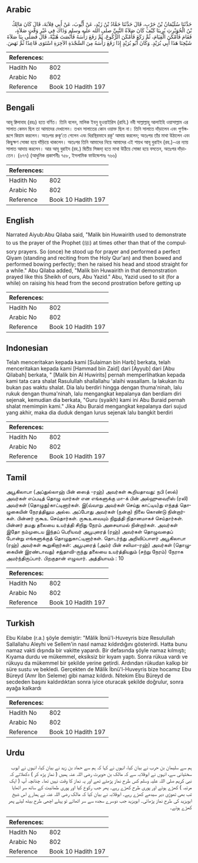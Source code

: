 ## Arabic


<div dir="rtl" lang="ar" style={{fontSize:'larger',backgroundColor:'#f8f9fa',padding:20}}>
حَدَّثَنَا سُلَيْمَانُ بْنُ حَرْبٍ، قَالَ حَدَّثَنَا حَمَّادُ بْنُ زَيْدٍ، عَنْ أَيُّوبَ، عَنْ أَبِي قِلاَبَةَ، قَالَ كَانَ مَالِكُ بْنُ الْحُوَيْرِثِ يُرِينَا كَيْفَ كَانَ صَلاَةُ النَّبِيِّ صلى الله عليه وسلم وَذَاكَ فِي غَيْرِ وَقْتِ صَلاَةٍ، فَقَامَ فَأَمْكَنَ الْقِيَامَ، ثُمَّ رَكَعَ فَأَمْكَنَ الرُّكُوعَ، ثُمَّ رَفَعَ رَأْسَهُ فَأَنْصَتَ هُنَيَّةً، قَالَ فَصَلَّى بِنَا صَلاَةَ شَيْخِنَا هَذَا أَبِي بُرَيْدٍ‏.‏ وَكَانَ أَبُو بُرَيْدٍ إِذَا رَفَعَ رَأْسَهُ مِنَ السَّجْدَةِ الآخِرَةِ اسْتَوَى قَاعِدًا ثُمَّ نَهَضَ‏.‏
</div>
<div style={{backgroundColor:'#f8f9fa',padding:20, marginBottom: 10}}><table> <thead> <tr> <th>References:</th> <th></th> </tr> </thead> <tbody><tr><td>Hadith No</td><td>802</td></tr><tr><td>Arabic No</td><td>802</td></tr><tr><td>Reference</td><td>Book 10 Hadith 197</td></tr></tbody></table></div>

## Bengali


<div dir="ltr" lang="bn" style={{fontSize:'larger',backgroundColor:'#f8f9fa',padding:20}}>
আবূ ক্বিলাবাহ (রহঃ) হতে বর্ণিত। তিনি বলেন, মালিক ইবনু হুওয়াইরিস (রাযি.) নবী সাল্লাল্লাহু আলাইহি ওয়াসাল্লাম এর সালাত কেমন ছিল তা আমাদের দেখালেন। তখন সালাতের কোন ওয়াক্ত ছিল না। তিনি সালাতে দাঁড়ালেন এবং পুর্ণাঙ্গরূপে কিয়াম করলেন। অতঃপর রুকূ‘তে গেলেন এবং ধিরস্থিরভাবে রকূ‘ আদায় করলেন; অতঃপর তাঁর মাথা উঠালেন এবং কিছুক্ষণ সোজা হয়ে দাঁড়িয়ে থাকলেন। অতঃপর তিনি আমাদের নিয়ে আমাদের এই শায়খ আবূ বুরাইদ (রহ.)-এর ন্যায় সালাত আদায় করলেন। আর আবূ বুরাইদ (রহ.) দ্বিতীয় সিজদা্ হতে মাথা উঠিয়ে সোজা হয়ে বসতেন, অতঃপর দাঁড়াতেন। (৬৭৭) (আধুনিক প্রকাশনীঃ ৭৫৮, ইসলামিক ফাউন্ডেশনঃ ৭৬৬)
</div>
<div style={{backgroundColor:'#f8f9fa',padding:20, marginBottom: 10}}><table> <thead> <tr> <th>References:</th> <th></th> </tr> </thead> <tbody><tr><td>Hadith No</td><td>802</td></tr><tr><td>Arabic No</td><td>802</td></tr><tr><td>Reference</td><td>Book 10 Hadith 197</td></tr></tbody></table></div>

## English


<div dir="ltr" lang="en" style={{fontSize:'larger',backgroundColor:'#f8f9fa',padding:20}}>
Narrated Aiyub:Abu Qilaba said, "Malik bin Huwairith used to demonstrate to us the prayer of the Prophet (ﷺ) at times other than that of the compulsory prayers. So (once) he stood up for prayer and performed a perfect Qiyam (standing and reciting from the Holy Qur'an) and then bowed and performed bowing perfectly; then he raised his head and stood straight for a while." Abu Qilaba added, "Malik bin Huwairith in that demonstration prayed like this Sheikh of ours, Abu Yazid." Abu, Yazid used to sit (for a while) on raising his head from the second prostration before getting up
</div>
<div style={{backgroundColor:'#f8f9fa',padding:20, marginBottom: 10}}><table> <thead> <tr> <th>References:</th> <th></th> </tr> </thead> <tbody><tr><td>Hadith No</td><td>802</td></tr><tr><td>Arabic No</td><td>802</td></tr><tr><td>Reference</td><td>Book 10 Hadith 197</td></tr></tbody></table></div>

## Indonesian


<div dir="ltr" lang="id" style={{fontSize:'larger',backgroundColor:'#f8f9fa',padding:20}}>
Telah menceritakan kepada kami [Sulaiman bin Harb] berkata, telah menceritakan kepada kami [Hammad bin Zaid] dari [Ayyub] dari [Abu Qilabah] berkata, " [Malik bin Al Huwirits] pernah memperlihatkan kepada kami tata cara shalat Rasulullah shallallahu 'alaihi wasallam. Ia lakukan itu bukan pas waktu shalat. Dia lalu berdiri hingga dengan thuma'ninah, lalu rukuk dengan thuma'ninah, lalu mengangkat kepalanya dan berdiam diri sejenak, kemudian dia berkata, "Guru (syaikh) kami ini Abu Buraid pernah shalat memimpin kami." Jika Abu Buraid mengangkat kepalanya dari sujud yang akhir, maka dia duduk dengan lurus sejenak lalu bangkit berdiri
</div>
<div style={{backgroundColor:'#f8f9fa',padding:20, marginBottom: 10}}><table> <thead> <tr> <th>References:</th> <th></th> </tr> </thead> <tbody><tr><td>Hadith No</td><td>802</td></tr><tr><td>Arabic No</td><td>802</td></tr><tr><td>Reference</td><td>Book 10 Hadith 197</td></tr></tbody></table></div>

## Tamil


<div dir="ltr" lang="ta" style={{fontSize:'larger',backgroundColor:'#f8f9fa',padding:20}}>
அபூகிலாபா (அப்துல்லாஹ் பின் ஸைத் -ரஹ்) அவர்கள் கூறியதாவது: நபி (ஸல்) அவர்கள் எப்படித் தொழு வார்கள் என எங்களுக்கு மா-க் பின் அல்ஹுவைரிஸ் (ரலி) அவர்கள் (தொழுது)காட்டினார்கள். இ(வ்வாறு அவர்கள் செய்து காட்டிய)து எந்தத் தொழுகையின் நேரத்திலும அல்ல. அப்போது அவர்கள் (நன்கு) நிலை கொண்டு நின்றார்கள். பின்னர் ருகூஉ செய்தார்கள். ருகூஉவையும் நிறுத்தி நிதானமாகச் செய்தார்கள். பின்னர் தமது தலையை உயர்த்தி சிறிது நேரம் அசையாமல் நின்றார்கள். அவர்கள் இதோ நம்முடைய இந்தப் பெரியவர் அபூபுரைத் (ரஹ்) அவர்கள் தொழுவதைப் போன்று எங்களுக்குத் தொழுதுகாட்டினார்கள். தொடர்ந்து அறிவிப்பாளர் அபூகிலாபா (ரஹ்) அவர்கள் கூறுகிறார்கள்: அபூபுரைத் (அம்ர் பின் சலிமா-ரஹ்) அவர்கள் (தொழுகையின் இரண்டாவது) சஜ்தாவி-ருந்து தலையை உயர்த்தியதும் (சற்று நேரம்) நேராக அமர்ந்திருப்பார். பிறகுதான் எழுவார். அத்தியாயம் : 10
</div>
<div style={{backgroundColor:'#f8f9fa',padding:20, marginBottom: 10}}><table> <thead> <tr> <th>References:</th> <th></th> </tr> </thead> <tbody><tr><td>Hadith No</td><td>802</td></tr><tr><td>Arabic No</td><td>802</td></tr><tr><td>Reference</td><td>Book 10 Hadith 197</td></tr></tbody></table></div>

## Turkish


<div dir="ltr" lang="tr" style={{fontSize:'larger',backgroundColor:'#f8f9fa',padding:20}}>
Ebu Kılabe (r.a.) şöyle demiştir: "Mâlik İbnü'l-Huveyris bize Resulullah Sallallahu Aleyhi ve Sellem'in nasıl namaz kıldırdığını gösterirdi. Hatta bunu namaz vakti dışında bir vakitte yapardı. Bir defasında şöyle namaz kılmıştı; Kıyama durdu ve mükemmel, eksiksiz bir kıyam yaptı. Sonra rükua vardı ve rükuyu da mükemmel bir şekilde yerine getirdi. Ardından rükudan kalkıp bir süre sustu ve bekledi. Gerçekten de Mâlik İbnü'l-Huveyris bize hocamız Ebu Büreyd (Amr İbn Seleme) gibi namaz kıldırdı. Nitekim Ebu Büreyd de secdeden başını kaldırdıktan sonra iyice oturacak şekilde doğrulur, sonra ayağa kalkardı
</div>
<div style={{backgroundColor:'#f8f9fa',padding:20, marginBottom: 10}}><table> <thead> <tr> <th>References:</th> <th></th> </tr> </thead> <tbody><tr><td>Hadith No</td><td>802</td></tr><tr><td>Arabic No</td><td>802</td></tr><tr><td>Reference</td><td>Book 10 Hadith 197</td></tr></tbody></table></div>

## Urdu


<div dir="rtl" lang="ur" style={{fontSize:'larger',backgroundColor:'#f8f9fa',padding:20}}>
ہم سے سلیمان بن حرب نے بیان کیا، انہوں نے کہا کہ ہم سے حماد بن زید نے بیان کیا، انہوں نے ایوب سختیانی سے، انہوں نے ابوقلابہ سے کہ مالک بن حویرث رضی اللہ عنہ ہمیں ( نماز پڑھ کر ) دکھلاتے کہ نبی کریم صلی اللہ علیہ وسلم کس طرح نماز پڑھتے تھے اور یہ نماز کا وقت نہیں تھا۔ چنانچہ آپ ( ایک مرتبہ ) کھڑے ہوئے اور پوری طرح کھڑے رہے۔ پھر جب رکوع کیا اور پوری طمانیت کے ساتھ سر اٹھایا تب بھی تھوڑی دیر سیدھے کھڑے رہے۔ ابوقلابہ نے بیان کیا کہ مالک رضی اللہ عنہ نے ہمارے اس شیخ ابویزید کی طرح نماز پڑھائی۔ ابویزید جب دوسرے سجدہ سے سر اٹھاتے تو پہلے اچھی طرح بیٹھ لیتے پھر کھڑے ہوتے۔
</div>
<div style={{backgroundColor:'#f8f9fa',padding:20, marginBottom: 10}}><table> <thead> <tr> <th>References:</th> <th></th> </tr> </thead> <tbody><tr><td>Hadith No</td><td>802</td></tr><tr><td>Arabic No</td><td>802</td></tr><tr><td>Reference</td><td>Book 10 Hadith 197</td></tr></tbody></table></div>